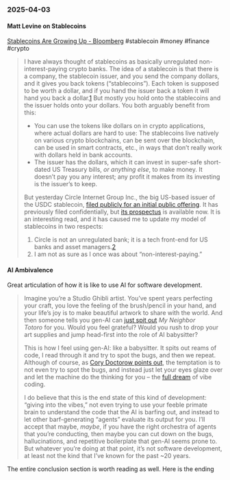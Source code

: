 ### 2025-04-03
#### Matt Levine on Stablecoins
[Stablecoins Are Growing Up - Bloomberg](https://www.bloomberg.com/opinion/newsletters/2025-04-02/stablecoins-are-growing-up) #stablecoin #money #finance #crypto 

> I have always thought of stablecoins as basically unregulated non-interest-paying crypto banks. The idea of a stablecoin is that there is a company, the stablecoin issuer, and you send the company dollars, and it gives you back tokens (“stablecoins”). Each token is supposed to be worth a dollar, and if you hand the issuer back a token it will hand you back a dollar.[1](https://www.bloomberg.com/opinion/newsletters/2025-04-02/stablecoins-are-growing-up?cmpid=BBD040225_MONEYSTUFF&utm_medium=email&utm_source=newsletter&utm_term=250402&utm_campaign=moneystuff&sref=6rqLu4ZS#footer-ref-footnote-1) But mostly you hold onto the stablecoins and the issuer holds onto your dollars. You both arguably benefit from this:
> 
> - You can use the tokens like dollars on in crypto applications, where actual dollars are hard to use: The stablecoins live natively on various crypto blockchains, can be sent over the blockchain, can be used in smart contracts, etc., in ways that don’t really work with dollars held in bank accounts.
> - The issuer has the dollars, which it can invest in super-safe short-dated US Treasury bills, _or anything else_, to make money. It doesn’t pay you any interest; any profit it makes from its investing is the issuer’s to keep.
> 
> But yesterday Circle Internet Group Inc., the big US-based issuer of the USDC stablecoin, [filed publicly for an initial public offering](https://www.bloomberg.com/news/articles/2025-04-01/stablecoin-issuer-circle-files-publicly-for-ipo-as-revenue-grows). It has previously filed confidentially, but [its prospectus](https://www.sec.gov/Archives/edgar/data/1876042/000119312525070481/d737521ds1.htm) is available now. It is an interesting read, and it has caused me to update my model of stablecoins in two respects:
> 
> 1. Circle is not an unregulated bank; it is a tech front-end for US banks and asset managers.[2](https://www.bloomberg.com/opinion/newsletters/2025-04-02/stablecoins-are-growing-up?cmpid=BBD040225_MONEYSTUFF&utm_medium=email&utm_source=newsletter&utm_term=250402&utm_campaign=moneystuff&sref=6rqLu4ZS#footer-ref-footnote-2)
> 2. I am not as sure as I once was about “non-interest-paying.”

#### AI Ambivalence

Great articulation of how it is like to use AI for software development.

> Imagine you’re a Studio Ghibli artist. You’ve spent years perfecting your craft, you love the feeling of the brush/pencil in your hand, and your life’s joy is to make beautiful artwork to share with the world. And then someone tells you gen-AI can [just spit out](https://carly.substack.com/p/everything-is-ghibli) _My Neighbor Totoro_ for you. Would you feel grateful? Would you rush to drop your art supplies and jump head-first into the role of AI babysitter?
> 
> This is how I feel using gen-AI: like a babysitter. It spits out reams of code, I read through it and try to spot the bugs, and then we repeat. Although of course, as [Cory Doctorow points out](https://pluralistic.net/2024/10/30/a-neck-in-a-noose/), the temptation is to not even try to spot the bugs, and instead just let your eyes glaze over and let the machine do the thinking for you – the [full dream](https://vibemanifesto.org/) of vibe coding.
> 
> I do believe that this is the end state of this kind of development: “giving into the vibes,” not even trying to use your feeble primate brain to understand the code that the AI is barfing out, and instead to let other barf-generating “agents” evaluate its output for you. I’ll accept that maybe, _maybe_, if you have the right orchestra of agents that you’re conducting, then maybe you can cut down on the bugs, hallucinations, and repetitive boilerplate that gen-AI seems prone to. But whatever you’re doing at that point, it’s not software development, at least not the kind that I’ve known for the past ~20 years.

The entire conclusion section is worth reading as well. Here is the ending